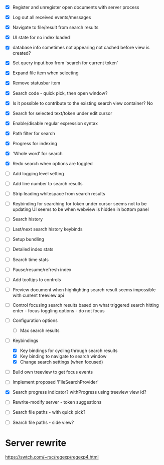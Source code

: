 - [x] Register and unregister open documents with server process 
- [x] Log out all received events/messages 
- [x] Navigate to file/result from search results
- [x] UI state for no index loaded 
- [x] database info sometimes not appearing 
    not cached before view is created?
- [x] Set query input box from 'search for current token'
- [x] Expand file item when selecting
- [x] Remove statusbar item 
- [x] Search code - quick pick, then open window? 
 - [x] Is it possible to contribute to the existing search view container? 
    No
- [x] Search for selected text/token under edit cursor
- [x] Enable/disable regular expression syntax
- [x] Path filter for search 
- [x] Progress for indexing 
- [x] 'Whole word' for search 
- [x] Redo search when options are toggled 
- [ ] Add logging level setting 
- [ ] Add line number to search results
- [ ] Strip leading whitespace from search results
- [ ] Keybinding for searching for token under cursor seems not to be updating UI 
    seems to be when webview is hidden in bottom panel 
- [ ] Search history
- [ ] Last/next search history keybinds 
- [ ] Setup bundling 
- [ ] Detailed index stats
- [ ] Search time stats 
- [ ] Pause/resume/refresh index 
- [ ] Add tooltips to controls
- [ ] Preview document when highlighting search result 
    seems impossible with current treeview api 
- [ ] Control focusing search results based on what triggered search 
    hitting enter - focus 
    toggling options - do not focus 

- [ ] Configuration options
    - [ ] Max search results 
- [ ] Keybindings 
    - [x] Key bindings for cycling through search results 
    - [x] Key binding to navigate to search window 
    - [x] Change search settings (when focused) 

- [ ] Build own treeview to get focus events 
- [ ] Implement proposed 'FileSearchProvider' 
- [x] Search progress indicator?
    withProgress using treeview view id?
- [ ] Rewrite-modify server - token suggestions 
- [ ] Search file paths - with quick pick?
- [ ] Search file paths - side view?

# Server rewrite

https://swtch.com/~rsc/regexp/regexp4.html
